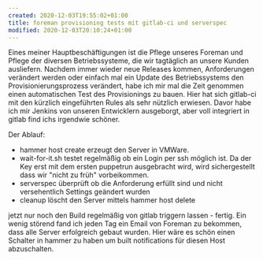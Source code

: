 ```yaml
---
created: 2020-12-03T19:55:02+01:00
title: foreman provisioning tests mit gitlab-ci und serverspec
modified: 2020-12-03T20:10:24+01:00
---
```


Eines meiner Hauptbeschäftigungen ist die Pflege unseres Foreman und Pflege der diversen Betriebssysteme, die wir tagtäglich an unsere Kunden ausliefern. Nachdem immer wieder neue Releases kommen, Anforderungen verändert werden oder einfach mal ein Update des Betriebssystems den Provisionierungsprozess verändert, habe ich mir mal die Zeit genommen einen automatischen Test des Provisionings zu bauen. Hier hat sich gitlab-ci mit den kürzlich eingeführten Rules als sehr nützlich erwiesen. Davor habe ich mir Jenkins von unseren Entwicklern ausgeborgt, aber voll integriert in gitlab find ichs irgendwie schöner.

Der Ablauf:
  - hammer host create erzeugt den Server in VMWare.
  - wait-for-it.sh testet regelmäßig ob ein Login per ssh möglich ist. Da der Key erst mit dem ersten puppetrun ausgebracht wird, wird sichergestellt dass wir "nicht zu früh" vorbeikommen.
  - serverspec überprüft ob die Anforderung erfüllt sind und nicht versehentlich Settings geändert wurden
  - cleanup löscht den Server mittels hammer host delete

jetzt nur noch den Build regelmäßig von gitlab triggern lassen - fertig. 
Ein wenig störend fand ich jeden Tag ein Email von Foreman zu bekommen, dass alle Server erfolgreich gebaut wurden. Hier wäre es schön einen Schalter in hammer zu haben um built notifications für diesen Host abzuschalten.
